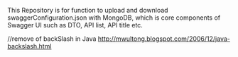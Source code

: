 This Repository is for function to upload and download swaggerConfiguration.json with MongoDB, which is core components of Swagger UI such as DTO, API list, API title etc.


//remove of backSlash in Java
http://mwultong.blogspot.com/2006/12/java-backslash.html
